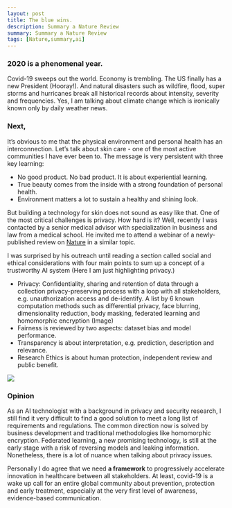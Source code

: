```yaml
---
layout: post
title: The blue wins.
description: Summary a Nature Review
summary: Summary a Nature Review
tags: [Nature,summary,ai]
---
```

### 2020 is a phenomenal year.
Covid-19 sweeps out the world. Economy is trembling. The US finally has a new President (Hooray!). And natural disasters such as wildfire, flood, super storms and hurricanes break all historical records about intensity, severity and frequencies. Yes, I am talking about climate change which is ironically known only by daily weather news.

### Next,
It’s obvious to me that the physical environment and personal health has an interconnection. Let’s talk about skin care - one of the most active communities I have ever been to. The message is very persistent with three key learning:

* No good product. No bad product. It is about experiential learning.
* True beauty comes from the inside with a strong foundation of personal health.
* Environment matters a lot to sustain a healthy and shining look.

But building a technology for skin does not sound as easy like that. One of the most critical challenges is privacy. How hard is it? Well, recently I was contacted by a senior medical advisor with specialization in business and law from a medical school. He invited me to attend a webinar of a newly-published review on [Nature](https://www.nature.com/articles/s41586-020-2669-y) in a similar topic.

I was surprised by his outreach until reading a section called social and ethical considerations with four main points to sum up a concept of a trustworthy AI system (Here I am just highlighting privacy.)

* Privacy: Confidentiality, sharing and retention of data through a collection privacy-preserving process with a loop with all stakeholders, e.g. unauthorization access and de-identify. A list by 6 known computation methods such as differential privacy, face blurring, dimensionality reduction, body masking, federated learning and homomorphic encryption (Image)
* Fairness is reviewed by two aspects: dataset bias and model performance.
* Transparency is about interpretation, e.g. prediction, description and relevance.
* Research Ethics is about human protection, independent review and public benefit.

![](https://emmablogimg.s3.amazonaws.com/Fig-2020-11-09_02-29.png)

### Opinion

As an AI technologist with a background in privacy and security research, I still find it very difficult to find a good solution to meet a long list of requirements and regulations. The common direction now is solved by business development and traditional methodologies like homomorphic encryption. Federated learning, a new promising technology, is still at the early stage with a risk of reversing models and leaking information. Nonetheless, there is a lot of nuance when talking about privacy issues.

Personally I do agree that we need **a framework** to progressively accelerate innovation in healthcare between all stakeholders. At least, covid-19 is a wake up call for an entire global community about prevention, protection and early treatment, especially at the very first level of awareness, evidence-based communication.
